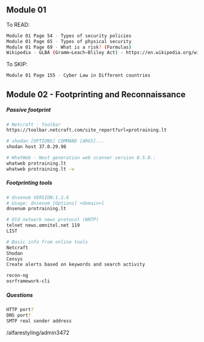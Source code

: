 ## Module 01
To READ:
```bash
Module 01 Page 54 - Types of security policies
Module 01 Page 65 - Types of physical security
Module 01 Page 69 - What is a risk? (Formulas)
Wikipedia - GLBA (Gramm–Leach–Bliley Act) - https://en.wikipedia.org/wiki/Gramm%E2%80%93Leach%E2%80%93Bliley_Act
```

To SKIP:
```bash
Module 01 Page 155 - Cyber Law in Different countries
```

## Module 02 - Footprinting and Reconnaissance

##### Passive footprint
```bash
# Netcraft - Toolbar
https://toolbar.netcraft.com/site_report?url=protraining.lt
```


```bash
# shodan [OPTIONS] COMMAND [ARGS]...
shodan host 37.0.29.98
```


```bash
# WhatWeb - Next generation web scanner version 0.5.0.:
whatweb protraining.lt
whatweb protraining.lt -v
```

##### Footprinting tools

```bash
# dnsenum VERSION:1.2.6
# Usage: dnsenum [Options] <domain>l
dnsenum protraining.lt
```

```bash
# Old network news protocol (NNTP)
telnet news.omnitel.net 119
LIST
```

```bash
# Basic info from online tools
Netcraft
Shodan
Censys
Create alerts based on keywords and search activity
```

```bash
recon-ng
osrframework-cli
```

##### Questions
```bash
HTTP port?
DNS port?
SMTP real sender address
```
/alfarestyling/admin3472
